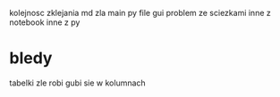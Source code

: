 kolejnosc zklejania md zla
main py file
gui
problem ze sciezkami inne z notebook inne z py

# bledy
tabelki zle robi
gubi sie w kolumnach